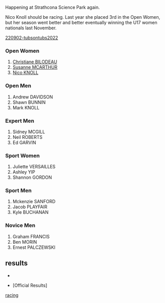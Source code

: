
Happening at Strathcona Science Park again.

Nico Knoll should be racing. Last year she placed 3rd in the Open Women, but her season went better and better eventually winning the U17 women nationals last November.

[220902-tubsontubs2022](220902-tubsontubs2022.md)
### Open Women

1. [Christiane BILODEAU](https://www.crossresults.com/racer/206605)
2. [Susanne MCARTHUR](https://www.crossresults.com/racer/217015)
3. [Nico KNOLL](https://www.crossresults.com/racer/215789)

### Open Men

1. Andrew DAVIDSON
2. Shawn BUNNIN
3. Mark KNOLL

### Expert Men

1. Sidney MCGILL
2. Neil ROBERTS
3. Ed GARVIN

### Sport Women

1. Juliette VERSAILLES
2. Ashley YIP
3. Shannon GORDON

### Sport Men

1. Mckenzie SANFORD
2. Jacob PLAYFAIR
3. Kyle BUCHANAN

### Novice Men

1. Graham FRANCIS
2. Ben MORIN
3. Ernest PALCZEWSKI
## results
* 

* [Official Results]

[racing](racing.md)